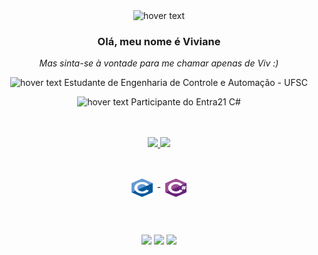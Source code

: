 

<div align="center">
  <img src="https://images-wixmp-ed30a86b8c4ca887773594c2.wixmp.com/f/a0ce4d77-5e31-4505-9b28-a162452a7825/dbeqdnc-30646a09-711b-4d81-8704-8e7cd90fe0cf.png?token=eyJ0eXAiOiJKV1QiLCJhbGciOiJIUzI1NiJ9.eyJzdWIiOiJ1cm46YXBwOjdlMGQxODg5ODIyNjQzNzNhNWYwZDQxNWVhMGQyNmUwIiwiaXNzIjoidXJuOmFwcDo3ZTBkMTg4OTgyMjY0MzczYTVmMGQ0MTVlYTBkMjZlMCIsIm9iaiI6W1t7InBhdGgiOiJcL2ZcL2EwY2U0ZDc3LTVlMzEtNDUwNS05YjI4LWExNjI0NTJhNzgyNVwvZGJlcWRuYy0zMDY0NmEwOS03MTFiLTRkODEtODcwNC04ZTdjZDkwZmUwY2YucG5nIn1dXSwiYXVkIjpbInVybjpzZXJ2aWNlOmZpbGUuZG93bmxvYWQiXX0.NWYTkve72MOCttoqLcjE1wbtD2a4lTOVYbTlYa2yIAo" width="400" title="hover text">
  

 <h3>Olá, meu nome é Viviane </h3>
<p><i>Mas sinta-se à vontade para me chamar apenas de Viv :)</i>
<p> <img src="https://images-wixmp-ed30a86b8c4ca887773594c2.wixmp.com/f/d8caf42d-4a95-48a9-964c-14ce6134b5c1/d536lr6-7fb8f63d-55cc-4cc5-9038-8dcff24ee291.png?token=eyJ0eXAiOiJKV1QiLCJhbGciOiJIUzI1NiJ9.eyJzdWIiOiJ1cm46YXBwOjdlMGQxODg5ODIyNjQzNzNhNWYwZDQxNWVhMGQyNmUwIiwiaXNzIjoidXJuOmFwcDo3ZTBkMTg4OTgyMjY0MzczYTVmMGQ0MTVlYTBkMjZlMCIsIm9iaiI6W1t7InBhdGgiOiJcL2ZcL2Q4Y2FmNDJkLTRhOTUtNDhhOS05NjRjLTE0Y2U2MTM0YjVjMVwvZDUzNmxyNi03ZmI4ZjYzZC01NWNjLTRjYzUtOTAzOC04ZGNmZjI0ZWUyOTEucG5nIn1dXSwiYXVkIjpbInVybjpzZXJ2aWNlOmZpbGUuZG93bmxvYWQiXX0.MaKC-oG9LeB1htiZ6j-DumxckaYlLaJCx1MxOdDHTN8" width="16" title="hover text"> Estudante de Engenharia de Controle e Automação - UFSC</p>
<p> <img src="https://images-wixmp-ed30a86b8c4ca887773594c2.wixmp.com/f/d8caf42d-4a95-48a9-964c-14ce6134b5c1/d536lr6-7fb8f63d-55cc-4cc5-9038-8dcff24ee291.png?token=eyJ0eXAiOiJKV1QiLCJhbGciOiJIUzI1NiJ9.eyJzdWIiOiJ1cm46YXBwOjdlMGQxODg5ODIyNjQzNzNhNWYwZDQxNWVhMGQyNmUwIiwiaXNzIjoidXJuOmFwcDo3ZTBkMTg4OTgyMjY0MzczYTVmMGQ0MTVlYTBkMjZlMCIsIm9iaiI6W1t7InBhdGgiOiJcL2ZcL2Q4Y2FmNDJkLTRhOTUtNDhhOS05NjRjLTE0Y2U2MTM0YjVjMVwvZDUzNmxyNi03ZmI4ZjYzZC01NWNjLTRjYzUtOTAzOC04ZGNmZjI0ZWUyOTEucG5nIn1dXSwiYXVkIjpbInVybjpzZXJ2aWNlOmZpbGUuZG93bmxvYWQiXX0.MaKC-oG9LeB1htiZ6j-DumxckaYlLaJCx1MxOdDHTN8" width="16" title="hover text"> Participante do Entra21 C#</p>
</div>
<br></br>
<div align="center">
  <a href="https://github.com/VivianeBlock">
  <img height="150em" src="https://github-readme-stats.vercel.app/api?username=VivianeBlock&amp;show_icons=true&amp;theme=tokyonight&amp;include_all_commits=true&amp;count_private=true" style="max-width:100%;">
  <img height="150em" src="https://github-readme-stats.vercel.app/api/top-langs/?username=VivianeBlock&amp;layout=compact&amp;langs_count=7&amp;theme=tokyonight" style="max-width:100%;">
</a></div>

##

<div align="center"><br>
  <img align="center" alt="Viv-Csharp" height="30" width="40" src="https://raw.githubusercontent.com/devicons/devicon/master/icons/c/c-original.svg" style="max-width: 100%;"> - 
  <img align="center" alt="Viv-Csharp" height="30" width="40" src="https://raw.githubusercontent.com/devicons/devicon/master/icons/csharp/csharp-original.svg" style="max-width: 100%;"> 

</br></div>

##

<div align="center">
  <a href="https://www.linkedin.com/in/viviane-block-851637213/" target="_blank"><img src="https://img.shields.io/badge/LinkedIn-0077B5?style=for-the-badge&logo=linkedin&logoColor=white" target="_blank"></a>     
  <a href="mailto:viviane.block.200@gmail.com" target="_blank"><img src="https://img.shields.io/badge/Gmail-D14836?style=for-the-badge&logo=gmail&logoColor=white" target="_blank"></a>
  <a href="https://www.instagram.com/viv_block/" target="_blank"><img src="https://img.shields.io/badge/Instagram-E4405F?style=for-the-badge&logo=instagram&logoColor=white" target="_blank"></a>

</div>

